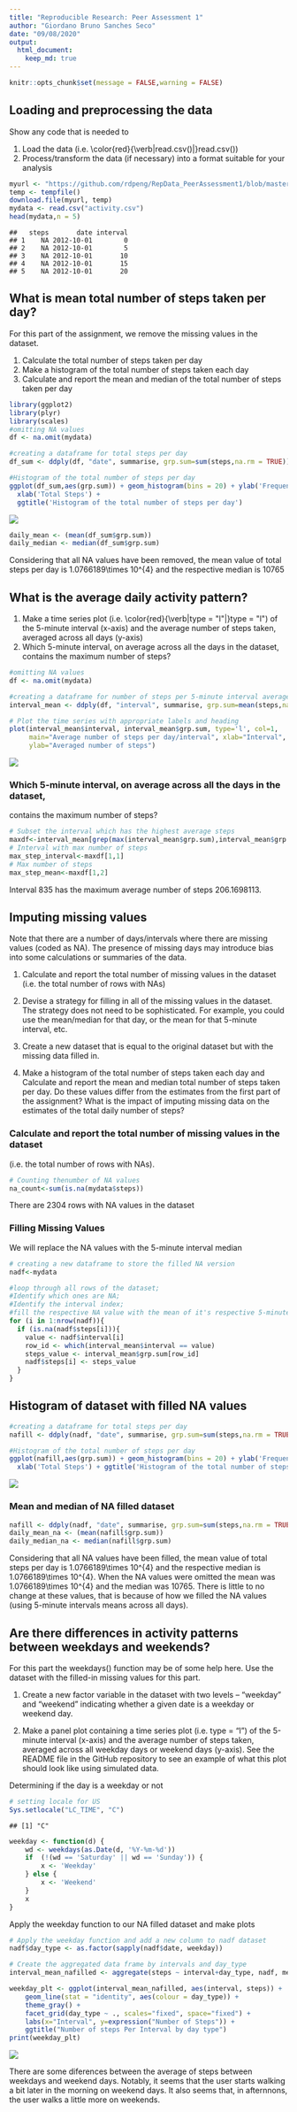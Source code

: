 ```yaml
---
title: "Reproducible Research: Peer Assessment 1"
author: "Giordano Bruno Sanches Seco"
date: "09/08/2020"
output: 
  html_document:
    keep_md: true
---
```



```r
knitr::opts_chunk$set(message = FALSE,warning = FALSE)
```

## Loading and preprocessing the data
Show any code that is needed to

1. Load the data (i.e. \color{red}{\verb|read.csv()|}read.csv())
2. Process/transform the data (if necessary) into a format suitable 
for your analysis




```r
myurl <- "https://github.com/rdpeng/RepData_PeerAssessment1/blob/master/activity.zip"
temp <- tempfile()
download.file(myurl, temp)
mydata <- read.csv("activity.csv")
head(mydata,n = 5)
```

```
##   steps       date interval
## 1    NA 2012-10-01        0
## 2    NA 2012-10-01        5
## 3    NA 2012-10-01       10
## 4    NA 2012-10-01       15
## 5    NA 2012-10-01       20
```


## What is mean total number of steps taken per day?

For this part of the assignment, we remove the missing values in the dataset.

1. Calculate the total number of steps taken per day
2. Make a histogram of the total number of steps taken each day
3. Calculate and report the mean and median of the total number of 
steps taken per day



```r
library(ggplot2)
library(plyr)
library(scales)
#omitting NA values
df <- na.omit(mydata)

#creating a dataframe for total steps per day 
df_sum <- ddply(df, "date", summarise, grp.sum=sum(steps,na.rm = TRUE))

#Histogram of the total number of steps per day
ggplot(df_sum,aes(grp.sum)) + geom_histogram(bins = 20) + ylab('Frequency') + 
  xlab('Total Steps') + 
  ggtitle('Histogram of the total number of steps per day')
```

![](PA1_template_files/figure-html/daystep_hist-1.png)<!-- -->



```r
daily_mean <- (mean(df_sum$grp.sum))
daily_median <- median(df_sum$grp.sum)
```
Considering that all NA values have been removed, the mean value of total steps
per day is 1.0766189\times 10^{4} and the respective median is 10765



## What is the average daily activity pattern?


1. Make a time series plot (i.e. \color{red}{\verb|type = "l"|}type = "l")
of the 5-minute interval (x-axis) and the average number of steps taken, 
averaged across all days (y-axis)
2. Which 5-minute interval, on average across all the days in the dataset,
contains the maximum number of steps?



```r
#omitting NA values
df <- na.omit(mydata)

#creating a dataframe for number of steps per 5-minute interval averaged across all days
interval_mean <- ddply(df, "interval", summarise, grp.sum=mean(steps,na.rm = TRUE))

# Plot the time series with appropriate labels and heading
plot(interval_mean$interval, interval_mean$grp.sum, type='l', col=1, 
     main="Average number of steps per day/interval", xlab="Interval", 
     ylab="Averaged number of steps")
```

![](PA1_template_files/figure-html/daily_activity-1.png)<!-- -->

### Which 5-minute interval, on average across all the days in the dataset, 
contains the maximum number of steps?


```r
# Subset the interval which has the highest average steps
maxdf<-interval_mean[grep(max(interval_mean$grp.sum),interval_mean$grp.sum), ]
# Interval with max number of steps
max_step_interval<-maxdf[1,1]
# Max number of steps
max_step_mean<-maxdf[1,2]
```
Interval 835 has the maximum average number of 
steps 206.1698113.



## Imputing missing values
Note that there are a number of days/intervals where there are missing 
values (coded as NA). The presence of missing days may introduce bias into 
some calculations or summaries of the data.

1. Calculate and report the total number of missing values in the dataset 
(i.e. the total number of rows with NAs)

2. Devise a strategy for filling in all of the missing values in the dataset. 
The strategy does not need to be sophisticated. For example, you could use 
the mean/median for that day, or the mean for that 5-minute interval, etc.

3. Create a new dataset that is equal to the original dataset but with 
the missing data filled in.

4. Make a histogram of the total number of steps taken each day and Calculate 
and report the mean and median total number of steps taken per day. Do these 
values differ from the estimates from the first part of the assignment? 
What is the impact of imputing missing data on the estimates of the total 
daily number of steps?

### Calculate and report the total number of missing values in the dataset 
(i.e. the total number of rows with NAs).

```r
# Counting thenumber of NA values
na_count<-sum(is.na(mydata$steps))
```

There are 2304 rows with NA values in the dataset

### Filling Missing Values

We will replace the NA values with the 5-minute interval median

```r
# creating a new dataframe to store the filled NA version
nadf<-mydata

#loop through all rows of the dataset;
#Identify which ones are NA;
#Identify the interval index;
#fill the respective NA value with the mean of it's respective 5-minute interval.
for (i in 1:nrow(nadf)){
  if (is.na(nadf$steps[i])){
    value <- nadf$interval[i]
    row_id <- which(interval_mean$interval == value)
    steps_value <- interval_mean$grp.sum[row_id]
    nadf$steps[i] <- steps_value
  }
}
```

## Histogram of dataset with filled NA values


```r
#creating a dataframe for total steps per day 
nafill <- ddply(nadf, "date", summarise, grp.sum=sum(steps,na.rm = TRUE))

#Histogram of the total number of steps per day
ggplot(nafill,aes(grp.sum)) + geom_histogram(bins = 20) + ylab('Frequency') + 
  xlab('Total Steps') + ggtitle('Histogram of the total number of steps per day')
```

![](PA1_template_files/figure-html/na_hist-1.png)<!-- -->

### Mean and median of NA filled dataset


```r
nafill <- ddply(nadf, "date", summarise, grp.sum=sum(steps,na.rm = TRUE))
daily_mean_na <- (mean(nafill$grp.sum))
daily_median_na <- median(nafill$grp.sum)
```
Considering that all NA values have been filled, the mean value of total steps
per day is 1.0766189\times 10^{4} and the respective median is 1.0766189\times 10^{4}.
When the NA values were omitted the mean was 1.0766189\times 10^{4} and the median was 
10765. There is little to no change at these values, that is because 
of how we filled the NA values (using 5-minute intervals means across all days).


## Are there differences in activity patterns between weekdays and weekends?
For this part the weekdays() function may be of some help here. Use the dataset
with the filled-in missing values for this part.

1. Create a new factor variable in the dataset with two 
levels – “weekday” and “weekend” indicating whether a given date is a 
weekday or weekend day.

2. Make a panel plot containing a time series plot (i.e. type = “l”) of 
the 5-minute interval (x-axis) and the average number of steps taken, 
averaged across all weekday days or weekend days (y-axis). See the README file
in the GitHub repository to see an example of what this plot should look 
like using simulated data.

Determining if the day is a weekday or not

```r
# setting locale for US 
Sys.setlocale("LC_TIME", "C")
```

```
## [1] "C"
```

```r
weekday <- function(d) {
    wd <- weekdays(as.Date(d, '%Y-%m-%d'))
    if  (!(wd == 'Saturday' || wd == 'Sunday')) {
        x <- 'Weekday'
    } else {
        x <- 'Weekend'
    }
    x
}
```

Apply the weekday function to our NA filled dataset and make plots


```r
# Apply the weekday function and add a new column to nadf dataset
nadf$day_type <- as.factor(sapply(nadf$date, weekday))

# Create the aggregated data frame by intervals and day_type
interval_mean_nafilled <- aggregate(steps ~ interval+day_type, nadf, mean)

weekday_plt <- ggplot(interval_mean_nafilled, aes(interval, steps)) +
    geom_line(stat = "identity", aes(colour = day_type)) +
    theme_gray() +
    facet_grid(day_type ~ ., scales="fixed", space="fixed") +
    labs(x="Interval", y=expression("Number of Steps")) +
    ggtitle("Number of steps Per Interval by day type")
print(weekday_plt)
```

![](PA1_template_files/figure-html/weekday_analysis-1.png)<!-- -->

There are some diferences between the average of steps between weekdays and 
weekend days. Notably, it seems that the user starts walking a bit later in the 
morning on weekend days. It also seems that, in afternnons, the user walks a 
little more on weekends. 
